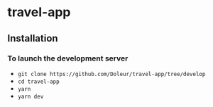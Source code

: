 # travel-app

## Installation

### To launch the development server

- `git clone https://github.com/Doleur/travel-app/tree/develop`
- `cd travel-app`
- `yarn`
- `yarn dev`
